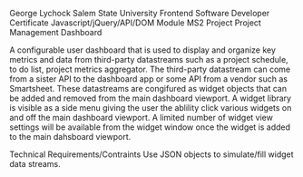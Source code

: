 George Lychock
Salem State University Frontend Software Developer Certificate
Javascript/jQuery/API/DOM Module
MS2 Project
Project Management Dashboard

A configurable user dashboard that is used to display and organize key metrics and data from third-party datastreams such as a project schedule, to do list, project metrics aggregator. The third-party datastream can come from a sister API to the dashboard app or some API from a vendor such as Smartsheet. These datastreams are congifured as widget objects that can be added and removed from the main dashboard viewport. A widget library is visible as a side menu giving the user the ablility click various widgets on and off the main dashboard viewport.
A limited number of widget view settings will be available from the widget window once the widget is added to the main dahsboard viewport.


Technical Requirements/Contraints
Use JSON objects to simulate/fill widget data streams.

